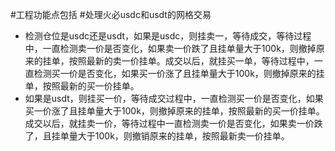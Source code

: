 #工程功能点包括
#处理火必usdc和usdt的网格交易
* 检测仓位是usdc还是usdt，如果是usdc，则挂卖一，等待成交，等待过程中，一直检测卖一价是否变化，如果卖一价跌了且挂单量大于100k，则撤掉原来的挂单，按照最新的卖一价挂单。成交以后，就挂买一单，等待过程中，一直检测买一价是否变化，如果买一价涨了且挂单量大于100k，则撤掉原来的挂单，按照最新的买一价挂单。
* 如果是usdt，则挂买一价，等待成交过程中，一直检测买一价是否变化，如果买一价涨了且挂单量大于100k，则撤掉原来的挂单，按照最新的买一价挂单。成交以后，就挂卖一价，等待过程中一直检测卖一价是否变化，如果卖一价跌了，且挂单量大于100k，则撤销原来的挂单，按照最新卖一价挂单。




